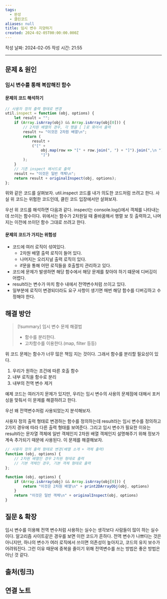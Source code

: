 ```yaml
---
tags:
  - 완성
  - 클린코드
aliases: null
title: 임시 변수 지양하기
created: 2024-02-05T00:00:00.000Z
---
```

작성 날짜: 2024-02-05
작성 시간: 21:55


----

## 문제 & 원인

### 임시 변수를 통해 복잡해진 함수
#### 문제의 코드 해석하기
```js
// 사용자 정의 출력 형태로 변경
util.inspect = function (obj, options) {
    let result = "";
    if (Array.isArray(obj) && Array.isArray(obj[0])) {
        // 2차원 배열의 경우, 각 행을 [ ]로 묶어서 출력
        result += "이것은 2차원 배열\n";
        return (
            result +
            ("[" +
                obj.map(row => "[" + row.join(", ") + "]").join(",\n ") +
                "]")
        );
    }
    // 기존 inspect 메서드로 출력
    result += "이것은 일반 객체\n";
    return result + originalInspect(obj, options);
};
```

위와 같은 코드를 살펴보자. util.inspect 코드를 내가 의도한 코드처럼 쓰려고 한다. 사실 위 코드는 위험한 코드인데, 클린 코드 입장에서만 살펴보자. 

우선 위 코드를 해석하면 다음과 같다. inspect는 console.log()에서  객체를 나타내는데 쓰이는 함수이다. 위에서는 함수가 2차원일 때 줄바꿈해서 행렬 보 듯 출력하고, 나머지는 이전에 쓰이던 함수 그대로 쓰려고 한다. 

#### 문제의 코드가 가지는 위험성
- 코드에 여러 로직이 섞여있다. 
	- 2차원 배열 출력 로직이 들어 있다.
	- 나머지는 오리지널 출력 로직이 있다.
	- if문을 통해 어떤 로직들을 호출할지 관리하고 있다.
- 코드에 문제가 발생하면 해당 함수에서 해당 문제를 찾아야 하기 떄문에 디버깅이 어렵다.
- result라는 변수가 마치 함수 내에서 전역변수처럼 쓰이고 있다.
- 일부분에 로직이 변경되더라도  요구 사항이 생기면 매번 해당 함수를 디버깅하고 수정해야 한다.


## 해결 방안

>[!summary] 임시 변수 문제 해결법
>- 함수를 분리한다.
>- 고차함수를 이용한다.(map, filter 등등)

위 코드 문제는 함수가 너무 많은 책임 지는 것이다. 그래서 함수를 분리할 필요성이 있다.
1. 우리가 원하는 조건에 따른 호출 함수
2. 내부 로직을 함수로 분리
3. 내부의 전역 변수 제거

예제 코드는 여러가지 문제가 있지만, 우리는 임시 변수의 사용의 문제점에 대해서 포커싱을 맞춰서 이 문제를 해결하려고 한다.

우선 왜 전역변수처럼 사용되었는지 분석해보자.

사용자 정의 출력 형태로 변경하는 함수를 정의하는데 result라는 임시 변수를 정의하고 2가지 경우에 따라 다른 출력 형태를 보여준다. 그리고 임시 변수가 필요한 이유는 result라는 문자열 객체에 일반 객체인지 2차원 배열 객체인지 설명해주기 위해 정보가 계속 추가되기 때문에 사용된다. 이 문제를 해결해보자.

```js
// 사용자 정의 출력 형태로 변경(배열 소개 + 객체 출력)
function (obj, options) {
    // 2차원 배열인 경우 2차원 형태로 출력
    // 기본 객체인 경우, 기본 객체 형태로 출력
};
```

```js
function (obj, options) {
	if (Array.isArray(obj) && Array.isArray(obj[0])) {
		return "이것은 2차원 배열\n" + print2DArrayObj(obj, options)
	}
	return "이것은 일반 객체\n" + originalInspect(obj, options)
}
```

## 질문 & 확장

임시 변수를 이용해 전역 변수처럼 사용하는 실수는 생각보다 사람들이 많이 하는 실수이다. 알고리즘 사이트같은 경우를 보면 이런 코드가 흔하다. 전역 변수가 나쁘다는 것은 아니지만, 하나의 변수가 여러 로직에서 쓰이면 의존성이 높아지고, 코드의 유지 보수가 어려워진다. 그런 이유 때문에 중복을 줄이기 위해 전역변수를 쓰는 방법은 좋은 방법은 아닌 것 같다.
## 출처(링크)


## 연결 노트


